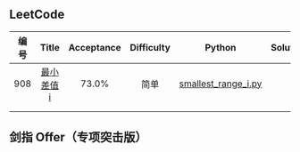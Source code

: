 ## LeetCode

| 编号 |                            Title                             | Acceptance | Difficulty |                       Python                        | Solution |
| :--: | :----------------------------------------------------------: | :--------: | :--------: | :-------------------------------------------------: | -------- |
| 908  | [最小差值i](https://leetcode-cn.com/problems/smallest-range-i/) |   73.0%    |    简单    | [smallest_range_i.py](code/908.smallest_range_i.py) |          |
|      |                                                              |            |            |                                                     |          |
|      |                                                              |            |            |                                                     |          |



## 剑指 Offer（专项突击版）

